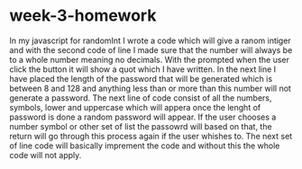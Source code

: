 # week-3-homework
In my javascript for randomInt I wrote a code which will give a ranom intiger and with the second code of line I made sure that the number will always be to a whole number meaning no decimals.
With the prompted when the user click the button it will show a quot which I have written. In the next line I have placed the length of the password that will be generated which is between 8 and 128 and anything less than or more than this number will not generate a password. The next line of code consist of all the numbers, symbols, lower and uppercase  which will appera once the lenght of password is done a random password will appear. If the user chooses a number symbol or other set of list the passowrd will based on that, the return will go through this process again if the user whishes to. The next set of line code will basically imprement the code and without this the whole code will not apply.